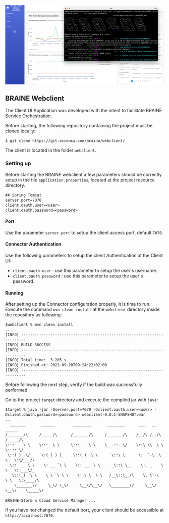 ![Drag Racing](braine-webclient.png)

## BRAINE Webclient

The Client UI Application was developed with the intent to facilitate BRAINE Service Orchestration.

Before starting, the following repository containing the project must be cloned locally:

```
$ git clone https://git.eccenca.com/braine/webclient/
```

The client is located in the folder `webclient`.

### Setting up


Before starting the BRAINE webclient a few parameters should be correctly setup in the file `application.properties`, located at the project resource directory.

```
## Spring Tomcat
server.port=7070
client.oauth.user=<user>
client.oauth.password=<password>
```

#### Port

Use the parameter `server.port` to setup the client access port, default `7070`.

#### Connector Authentication

Use the following parameters to setup the client Authentication at the Client UI:

- `client.oauth.user` : use this parameter to setup the user's username.
- `client.oauth.password` : use this parameter to setup the user's password.

#### Running

After setting up the Connector configuration properly, it is time to run.
Execute the command `mvn clean install` at the `webclient` directory inside the repository as following:

```
$webclient % mvn clean install
...
[INFO] ------------------------------------------------------------------------
[INFO] BUILD SUCCESS
[INFO] ------------------------------------------------------------------------
[INFO] Total time:  3.205 s
[INFO] Finished at: 2021-09-28T09:24:22+02:00
[INFO] ------------------------------------------------------------------------
```

Before following the next step, verify if the build was successfully performed.

Go to the project `target` directory and execute the compiled jar with `java`:

```
$target % java -jar -Dserver.port=7070 -Dclient.oauth.user=<user> -Dclient.oauth.password=<password> webclient-0.0.1-SNAPSHOT.war
...
  _______       ______        ________       ________      ___   __       ______
/_______/\     /_____/\      /_______/\     /_______/\    /__/\ /__/\    /_____/\
\::: _  \ \    \:::_ \ \     \::: _  \ \    \__.::._\/    \::\_\\  \ \   \::::_\/_
 \::(_)  \/_    \:(_) ) )_    \::(_)  \ \      \::\ \      \:. `-\  \ \   \:\/___/\
  \::  _  \ \    \: __ `\ \    \:: __  \ \     _\::\ \__    \:. _    \ \   \::___\/_
   \::(_)  \ \    \ \ `\ \ \    \:.\ \  \ \   /__\::\__/\    \. \`-\  \ \   \:\____/\
    \_______\/     \_\/ \_\/     \__\/\__\/   \________\/     \__\/ \__\/    \_____\/

BRAINE-Storm a Cloud Service Manager ...
```

If you have not changed the default port, your client should be accessible at `http://localhost:7070`.
